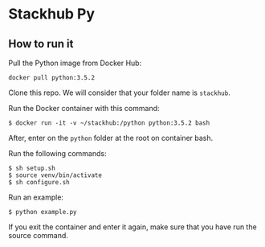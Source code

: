 # Stackhub Py

## How to run it

Pull the Python image from Docker Hub:

`docker pull python:3.5.2`

Clone this repo. We will consider that your folder name is `stackhub`.

Run the Docker container with this command:

`$ docker run -it -v ~/stackhub:/python python:3.5.2 bash`

After, enter on the `python` folder at the root on container bash.

Run the following commands:

```
$ sh setup.sh
$ source venv/bin/activate
$ sh configure.sh
```

Run an example:

`$ python example.py`

If you exit the container and enter it again, make sure that you have run the source command.
